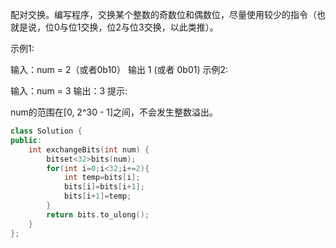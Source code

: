 配对交换。编写程序，交换某个整数的奇数位和偶数位，尽量使用较少的指令（也就是说，位0与位1交换，位2与位3交换，以此类推）。

示例1:

 输入：num = 2（或者0b10）
 输出 1 (或者 0b01)
示例2:

 输入：num = 3
 输出：3
提示:

num的范围在[0, 2^30 - 1]之间，不会发生整数溢出。

```cpp
class Solution {
public:
    int exchangeBits(int num) {
        bitset<32>bits(num);
        for(int i=0;i<32;i+=2){
            int temp=bits[i];
            bits[i]=bits[i+1];
            bits[i+1]=temp;
        }
        return bits.to_ulong();
    }
};
```

